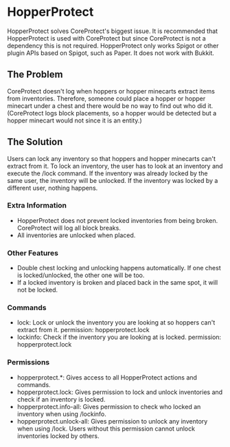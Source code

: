 # HopperProtect

HopperProtect solves CoreProtect's biggest issue. It is recommended that HopperProtect is used with CoreProtect but since CoreProtect is not a dependency this is not required. HopperProtect only works Spigot or other plugin APIs based on Spigot, such as Paper. It does not work with Bukkit.

## The Problem

CoreProtect doesn't log when hoppers or hopper minecarts extract items from inventories. Therefore, someone could place a hopper or hopper minecart under a chest and there would be no way to find out who did it. (CoreProtect logs block placements, so a hopper would be detected but a hopper minecart would not since it is an entity.)

## The Solution

Users can lock any inventory so that hoppers and hopper minecarts can't extract from it. To lock an inventory, the user has to look at an inventory and execute the /lock command. If the inventory was already locked by the same user, the inventory will be unlocked. If the inventory was locked by a different user, nothing happens.

### Extra Information

- HopperProtect does not prevent locked inventories from being broken. CoreProtect will log all block breaks.
- All inventories are unlocked when placed.

### Other Features

- Double chest locking and unlocking happens automatically. If one chest is locked/unlocked, the other one will be too.
- If a locked inventory is broken and placed back in the same spot, it will not be locked.

### Commands

- lock: Lock or unlock the inventory you are looking at so hoppers can't extract from it. permission: hopperprotect.lock
- lockinfo: Check if the inventory you are looking at is locked. permission: hopperprotect.lock

### Permissions

- hopperprotect.*: Gives access to all HopperProtect actions and commands.
- hopperprotect.lock: Gives permission to lock and unlock inventories and check if an inventory is locked.
- hopperprotect.info-all: Gives permission to check who locked an inventory when using /lockinfo.
- hopperprotect.unlock-all: Gives permission to unlock any inventory when using /lock. Users without this permission cannot unlock inventories locked by others.
